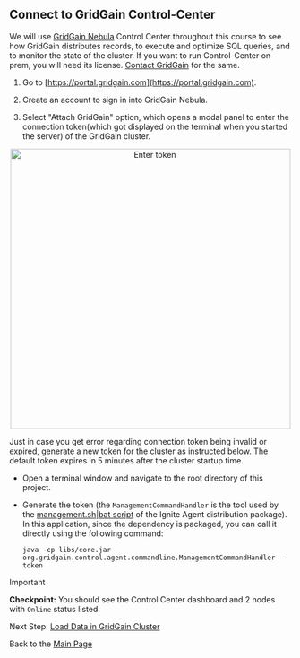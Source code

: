 ## Connect to GridGain Control-Center
We will use [GridGain Nebula](https://portal.gridgain.com) Control Center throughout this course to see how GridGain distributes 
records, to execute and optimize SQL queries, and to monitor the state of the cluster. If you want to run Control-Center on-prem, you will need its license. [Contact GridGain](https://www.gridgain.com/contact) for the same.

1. Go to [https://portal.gridgain.com](https://portal.gridgain.com).

2. Create an account to sign in into GridGain Nebula.

3. Select "Attach GridGain" option, which opens a modal panel to enter the connection token(which got displayed on the terminal when you started the server) of the GridGain cluster.
   
<div align="center">
<img width= 500 alt="Enter token" src="https://github.com/user-attachments/assets/c9b9406c-3d82-4d65-88a4-14090f22cdab" />
</div>

Just in case you get error regarding connection token being invalid or expired, generate a new token for the cluster as instructed below. The default token expires in 5 minutes after the cluster startup time.

* Open a terminal window and navigate to the root directory of this project.
    
* Generate the token (the `ManagementCommandHandler` is the tool used by the 
    [management.sh|bat script](https://www.gridgain.com/docs/control-center/latest/clusters#generating-a-token) of the 
    Ignite Agent distribution package). In this application, since the dependency is packaged, you can call it directly using the following command: 
    
  <pre><code>java -cp libs/core.jar org.gridgain.control.agent.commandline.ManagementCommandHandler --token</code></pre>
     

> [!important]
> **Checkpoint:** You should see the Control Center dashboard and 2 nodes with `Online` status listed.

Next Step: [Load Data in GridGain Cluster](LoadData.md)

Back to the [Main Page](../README.md/#step-by-step-guide)

